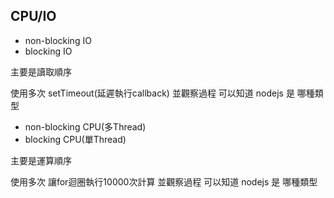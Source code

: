 CPU/IO
---
* non-blocking    IO
* blocking        IO

主要是讀取順序

使用多次 setTimeout(延遲執行callback) 並觀察過程 可以知道 nodejs 是 哪種類型

* non-blocking    CPU(多Thread)
* blocking        CPU(單Thread)

主要是運算順序

使用多次 讓for迴圈執行10000次計算 並觀察過程 可以知道 nodejs 是 哪種類型
